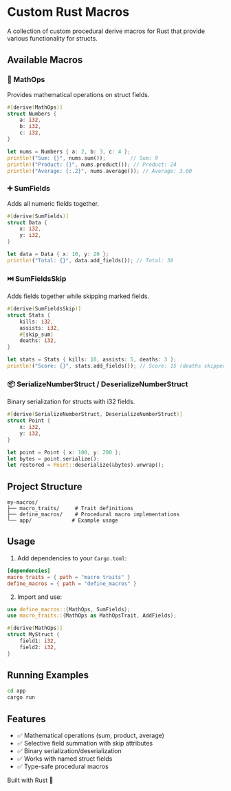 # Custom Rust Macros

A collection of custom procedural derive macros for Rust that provide various functionality for structs.

## Available Macros

### 🔢 MathOps
Provides mathematical operations on struct fields.

```rust
#[derive(MathOps)]
struct Numbers {
    a: i32,
    b: i32,
    c: i32,
}

let nums = Numbers { a: 2, b: 3, c: 4 };
println!("Sum: {}", nums.sum());        // Sum: 9
println!("Product: {}", nums.product()); // Product: 24
println!("Average: {:.2}", nums.average()); // Average: 3.00
```

### ➕ SumFields
Adds all numeric fields together.

```rust
#[derive(SumFields)]
struct Data {
    x: i32,
    y: i32,
}

let data = Data { x: 10, y: 20 };
println!("Total: {}", data.add_fields()); // Total: 30
```

### ⏭️ SumFieldsSkip
Adds fields together while skipping marked fields.

```rust
#[derive(SumFieldsSkip)]
struct Stats {
    kills: i32,
    assists: i32,
    #[skip_sum]
    deaths: i32,
}

let stats = Stats { kills: 10, assists: 5, deaths: 3 };
println!("Score: {}", stats.add_fields()); // Score: 15 (deaths skipped)
```

### 📦 SerializeNumberStruct / DeserializeNumberStruct
Binary serialization for structs with i32 fields.

```rust
#[derive(SerializeNumberStruct, DeserializeNumberStruct)]
struct Point {
    x: i32,
    y: i32,
}

let point = Point { x: 100, y: 200 };
let bytes = point.serialize();
let restored = Point::deserialize(&bytes).unwrap();
```

## Project Structure

```
my-macros/
├── macro_traits/     # Trait definitions
├── define_macros/    # Procedural macro implementations
└── app/             # Example usage
```

## Usage

1. Add dependencies to your `Cargo.toml`:
```toml
[dependencies]
macro_traits = { path = "macro_traits" }
define_macros = { path = "define_macros" }
```

2. Import and use:
```rust
use define_macros::{MathOps, SumFields};
use macro_traits::{MathOps as MathOpsTrait, AddFields};

#[derive(MathOps)]
struct MyStruct {
    field1: i32,
    field2: i32,
}
```

## Running Examples

```bash
cd app
cargo run
```

## Features

- ✅ Mathematical operations (sum, product, average)
- ✅ Selective field summation with skip attributes
- ✅ Binary serialization/deserialization
- ✅ Works with named struct fields
- ✅ Type-safe procedural macros

Built with Rust 🦀
